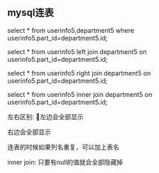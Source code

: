 ## mysql连表

select * from userinfo5,department5 where userinfo5.part_id=department5.id;


select * from userinfo5 left join department5 on userinfo5.part_id=department5.id;

select * from userinfo5 right join department5 on userinfo5.part_id=department5.id;

select * from userinfo5 inner join department5 on userinfo5.part_id=department5.id;

左右区别:
左边会全部显示

右边会全部显示

连表的时候如果列名重复，可以加上表名

inner join:
只要有null的值就会全部隐藏掉
